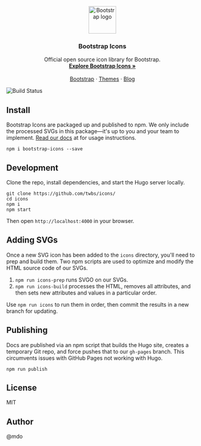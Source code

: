 <p align="center">
  <a href="https://getbootstrap.com/">
    <img src="https://getbootstrap.com/docs/4.3/assets/brand/bootstrap-solid.svg" alt="Bootstrap logo" width="72" height="72">
  </a>
</p>

<h3 align="center">Bootstrap Icons</h3>

<p align="center">
  Official open source icon library for Bootstrap.
  <br>
  <a href="https://icons.getbootstrap.com/"><strong>Explore Bootstrap Icons »</strong></a>
  <br>
  <br>
  <a href="https://getbootstrap.com/docs/4.3/">Bootstrap</a>
  ·
  <a href="https://themes.getbootstrap.com/">Themes</a>
  ·
  <a href="https://blog.getbootstrap.com/">Blog</a>
</p>

![Build Status](https://github.com/twbs/icons/workflows/Tests/badge.svg)

## Install

Bootstrap Icons are packaged up and published to npm. We only include the processed SVGs in this package—it's up to you and your team to implement. [Read our docs](https://icons.getbootstrap.com/) at for usage instructions.

```
npm i bootstrap-icons --save
```

## Development

Clone the repo, install dependencies, and start the Hugo server locally.

```
git clone https://github.com/twbs/icons/
cd icons
npm i
npm start
```

Then open `http://localhost:4000` in your browser.

## Adding SVGs

Once a new SVG icon has been added to the `icons` directory, you'll need to prep and build them. Two npm scripts are used to optimize and modify the HTML source code of our SVGs.

1. `npm run icons-prep` runs SVGO on our SVGs.
2. `npm run icons-build` processes the HTML, removes all attributes, and then sets new attributes and values in a particular order.

Use `npm run icons` to run them in order, then commit the results in a new branch for updating.

## Publishing

Docs are published via an npm script that builds the Hugo site, creates a temporary Git repo, and force pushes that to our `gh-pages` branch. This circumvents issues with GitHub Pages not working with Hugo.

```
npm run publish
```

## License

MIT

## Author

@mdo
